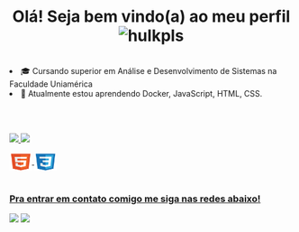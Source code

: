 <h1 align="center"> Olá! Seja bem vindo(a) ao meu perfil <img src="https://i.imgur.com/ZEkFJCG.gif" height="40" width="40" alt="hulkpls"></h1>
<br>

<li> 🎓 Cursando superior em Análise e Desenvolvimento de Sistemas na Faculdade Uniamérica </li>
<li> 🌱 Atualmente estou aprendendo Docker, JavaScript, HTML, CSS. </li>

<br><br>

<div>
  <a href="https://github.com/OVictorSantos">
  <img height="160em" src="https://github-readme-stats.vercel.app/api?username=OVictorSantos&show_icons=true&theme=tokyonight&include_all_commits=false&count_private=true"/>
  <img height="140em" src="https://github-readme-stats.vercel.app/api/top-langs/?username=OVictorSantos&layout=compact&langs_count=6&theme=tokyonight"/>
</div>
   
<div style="display: inline_block"><br>
  <img align="center" alt="HTML" height="30" width="40" src="https://raw.githubusercontent.com/devicons/devicon/master/icons/html5/html5-original.svg">
  <img align="center" alt="CSS" height="30" width="40" src="https://raw.githubusercontent.com/devicons/devicon/master/icons/css3/css3-original.svg">
</div>
 
 <br>
 
  ### Pra entrar em contato comigo me siga nas redes abaixo!
 
<div>  
  <a href = "mailto:victorsantos4755@gmail.com"><img src="https://img.shields.io/badge/-Gmail-%23333?style=for-the-badge&logo=gmail&logoColor=white" target="_blank"></a>
  <a href="https://www.linkedin.com/in/ovictorsantos/" target="_blank"><img src="https://img.shields.io/badge/-LinkedIn-%230077B5?style=for-the-badge&logo=linkedin&logoColor=white" target="_blank"></a>
 

</div>
<!--
**OVictorSantos/OVictorSantos** is a ✨ _special_ ✨ repository because its `README.md` (this file) appears on your GitHub profile.

Here are some ideas to get you started:

- 🔭 I’m currently working on ...
- 🌱 I’m currently learning ...
- 👯 I’m looking to collaborate on ...
- 🤔 I’m looking for help with ...
- 💬 Ask me about ...
- 📫 How to reach me: ...
- 😄 Pronouns: ...
- ⚡ Fun fact: ...
-->
